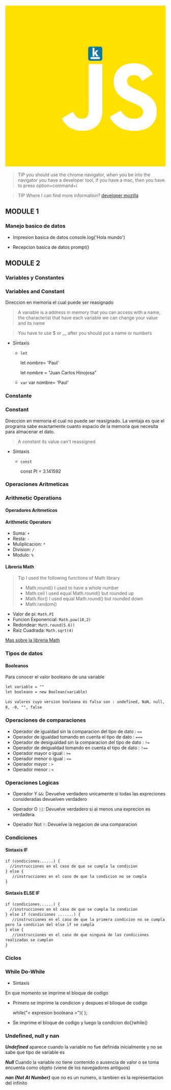 ![ LinkearJavaScript Logo](./images/js.png)

> TIP
> you should use the chrome navigator, when you be into the navigator you have a developer tool, if you have a mac, then you have to press option+command+i 

>TIP
> Where I can find more information? [developer mozilla](developer.mozilla.org)

## **MODULE 1**

### Manejo basico de datos
* Impresion basica de datos
console.log('Hola mundo')

* Recepcion basica de datos
prompt()

## **MODULE 2**

### **Variables y Constantes**
### **Variables and Constant**

Direccion en memoria el cual puede ser reasignado

>A variable is a address in memory that you can access with a name, the characterist that have each variable we can change your value and its name


>You have to use $ or __ after you should put a name or numbers

* Sintaxis

  * `let`

    let nombre= 'Paul'
    
    let nombre = "Juan Carlos Hinojosa"


  * `var`
      var nombre= 'Paul'

### **Constante**
### **Constant**

Direccion en memoria el cual no puede ser reasignado. La ventaja es que el programa sabe exactamente cuanto espacio de la memoria que necesita para almacenar el dato.

>A constant its value can't reassigned


* Sintaxis

  * `const`

    const PI = 3.141592


### **Operaciones Aritmeticas**
### **Arithmetic Operations**

#### **Operadores Aritmeticos**
#### **Arithmetic Operators**

 * Suma: `+` 
 * Resta: `-`
 * Muliplicacion: `*`
 * Division: `/`
 * Modulo: `%`
 
 #### **Libreria Math**
 
 > Tip I used the following functions of Math library
 >- Math.round() I used to have a whole number
 >- Math.ceil I used equal Math.round() but rounded up
 >- Math.flor() I used equal Math.round() but rounded down
 >- Math.random()


 * Valor de pi: `Math.PI`
 * Funcion Exponencial: `Math.pow(10,2)`
 * Redondear: `Math.round(5.6))`
 * Raiz Cuadrada: `Math.sqrt(4)`

 [Mas sobre la libreria Math](https://www.w3schools.com/js/js_math.asp)

### **Tipos de datos**
#### **Booleanos**
Para conocer el valor booleano de una variable

```
let variable = ""
let booleano = new Boolean(variable)
```
`Los valores cuyo version booleana es falsa son :
undefined, NaN, null, 0, -0, "", false`

### **Operaciones de comparaciones**

* Operador de igualdad sin la comparacion del tipo de dato : `==`
* Operador de igualdad tomando en cuenta el tipo de dato : `===`
* Operador de desigualdad sin la comparacion del tipo de dato : `!=`
* Operador de deigualdad tomando en cuenta el tipo de dato : `!==`
* Operador mayor o igual : `>=`
* Operador menor o igual : `<=`
* Operador mayor : `>`
* Operador menor : `<`

### **Operaciones Logicas**
* Operador Y `&&`: Devuelve verdadero unicamente si todas las expreciones consideradas devuelven verdadero

* Operador O `||`: Devuelve verdadero si al menos una exprecion es verdadera.

* Operador Not `!`: Devuelve la negacion de una comparacion

### **Condiciones**

#### **Sintaxis IF**
```
if (condiciones......) {
  //instrucciones en el caso de que se cumpla la condicion
} else {
   //instrucciones en el caso de que la condicion no se cumpla
}
```
#### Sintaxis ELSE IF
```
if (condiciones......) {
  //instrucciones en el caso de que se cumpla la condicion
} else if (condiciones .......) {
   //instrucciones en el caso de que la primera condicion no se cumpla pero la condicion del else if se cumpla
} else {
   //instrucciones en el caso de que ninguna de las condiciones realizadas se cumplan
}
```


### **Ciclos**

### **While Do-While**

* Sintaxis

En que momento se imprime el bloque de codigo

- Primero se imprime la condicion y despues el blloque de codigo

  while("< expresion booleana >"){ };

- Se imprime el bloque de codigo y luego la condicion
  do{}while()

### **Undefined, null y nan**

***Undefined*** aparece cuando la variable no fue definida inicialmente y no se sabe que tipo de variable es

***Null*** Cuando la variable no tiene contenido o ausencia de valor o se toma encuenta como objeto (viene de los navegadores antiguos)

***nan (Not At Number)*** que no es un numero, o tambien es la representacion del infinito 
 


